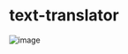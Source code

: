 # text-translator

![image](https://github.com/Alex-Unnippillil/text-translator/assets/24538548/e20b886b-d915-46a9-a654-2f8c1661436f)


